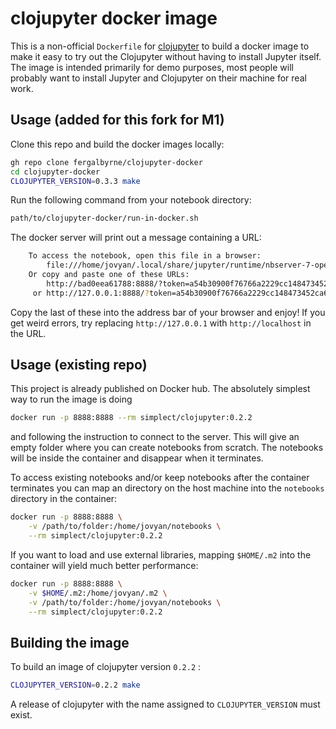 # clojupyter docker image

This is a non-official ``Dockerfile`` for [clojupyter](https://github.com/clojupyter/clojupyter) to
build a docker image to make it easy to try out the Clojupyter without having to install Jupyter
itself.  The image is intended primarily for demo purposes, most people will probably want to
install Jupyter and Clojupyter on their machine for real work.

## Usage (added for this fork for M1)

Clone this repo and build the docker images locally:
```bash
gh repo clone fergalbyrne/clojupyter-docker
cd clojupyter-docker
CLOJUPYTER_VERSION=0.3.3 make
```

Run the following command from your notebook directory:
```bash
path/to/clojupyter-docker/run-in-docker.sh
```

The docker server will print out a message containing a URL:
```bash
    To access the notebook, open this file in a browser:
        file:///home/jovyan/.local/share/jupyter/runtime/nbserver-7-open.html
    Or copy and paste one of these URLs:
        http://bad0eea61788:8888/?token=a54b30900f76766a2229cc148473452ca6ff9b9a6391c7dd
     or http://127.0.0.1:8888/?token=a54b30900f76766a2229cc148473452ca6ff9b9a6391c7dd
```
Copy the last of these into the address bar of your browser and enjoy! If you get weird errors,
try replacing `http://127.0.0.1` with `http://localhost` in the URL.

## Usage (existing repo)

This project is already published on Docker hub.  The absolutely simplest way to run the image is
doing

```sh
docker run -p 8888:8888 --rm simplect/clojupyter:0.2.2
```

and following the instruction to connect to the server.  This will give an empty folder where you
can create notebooks from scratch.  The notebooks will be inside the container and disappear when it
terminates.

To access existing notebooks and/or keep notebooks after the container terminates you can map an
directory on the host machine into the `notebooks` directory in the container:

```sh
docker run -p 8888:8888 \
	-v /path/to/folder:/home/jovyan/notebooks \
	--rm simplect/clojupyter:0.2.2
```

If you want to load and use external libraries, mapping `$HOME/.m2` into the container will yield
much better performance:

```sh
docker run -p 8888:8888 \
	-v $HOME/.m2:/home/jovyan/.m2 \
	-v /path/to/folder:/home/jovyan/notebooks \
	--rm simplect/clojupyter:0.2.2
```

## Building the image

To build an image of clojupyter version `0.2.2` :

```sh
CLOJUPYTER_VERSION=0.2.2 make
```

A release of clojupyter with the name assigned to `CLOJUPYTER_VERSION` must exist.

